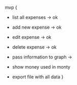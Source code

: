 mvp {
  - list all expenses -> ok
  - add new expense  -> ok
  - edit expense -> ok
  - delete expense -> ok
  - pass information to graph -> 
  
  - show money used in monty
  - export file with all data
}